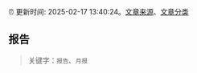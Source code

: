 :alarm_clock: 更新时间: 2025-02-17 13:40:24。[文章来源](/README.md)、[文章分类](/TAGS.md)

## 报告


> 关键字：`报告`、`月报`



